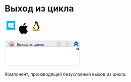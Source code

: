 # Выход из цикла

![](<../../../.gitbook/assets/image (100) (1) (1) (1) (2) (21).png>)

![](<../../../.gitbook/assets/image (24).png>)

Компонент, производящий безусловный выход из цикла.

